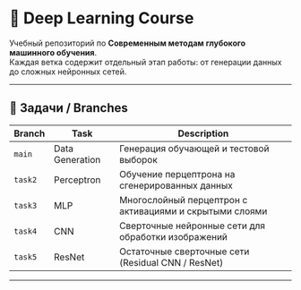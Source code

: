 # 🤖 Deep Learning Course  

Учебный репозиторий по **Современным методам глубокого машинного обучения**.  
Каждая ветка содержит отдельный этап работы: от генерации данных до сложных нейронных сетей.  

---

## 📂 Задачи / Branches

| Branch | Task | Description |
|--------|------|-------------|
| `main` | Data Generation | Генерация обучающей и тестовой выборок |
| `task2` | Perceptron | Обучение перцептрона на сгенерированных данных |
| `task3` | MLP | Многослойный перцептрон с активациями и скрытыми слоями |
| `task4` | CNN | Сверточные нейронные сети для обработки изображений |
| `task5` | ResNet | Остаточные сверточные сети (Residual CNN / ResNet) |

---
